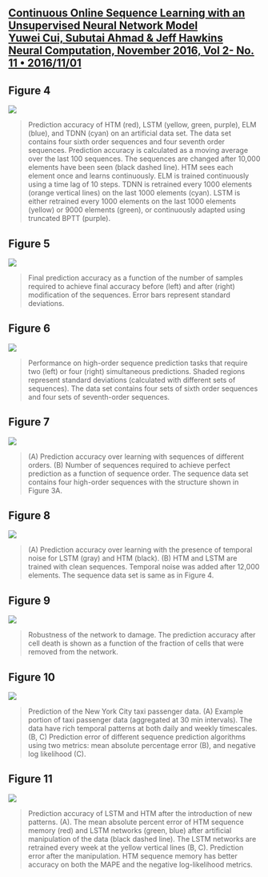 [Continuous Online Sequence Learning with an Unsupervised Neural Network Model <br> Yuwei Cui, Subutai Ahmad & Jeff Hawkins <br> Neural Computation, November 2016, Vol 2- No. 11 • 2016/11/01][8]
--------------------------------------------------------------------------------
## Figure 4
![](figure/figure4.png)
> Prediction accuracy of HTM (red), LSTM (yellow, green, purple), ELM
(blue), and TDNN (cyan) on an artificial data set. The data set contains four
sixth order sequences and four seventh order sequences. Prediction accuracy
is calculated as a moving average over the last 100 sequences. The sequences
are changed after 10,000 elements have been seen (black dashed line). HTM
sees each element once and learns continuously. ELM is trained continuously
using a time lag of 10 steps. TDNN is retrained every 1000 elements (orange
vertical lines) on the last 1000 elements (cyan). LSTM is either retrained every
1000 elements on the last 1000 elements (yellow) or 9000 elements (green), or
continuously adapted using truncated BPTT (purple).

## Figure 5
![](figure/figure5.png)
> Final prediction accuracy as a function of the number of samples
required to achieve final accuracy before (left) and after (right) modification of
the sequences. Error bars represent standard deviations.

## Figure 6
![](figure/figure6.png)
>  Performance on high-order sequence prediction tasks that require
two (left) or four (right) simultaneous predictions. Shaded regions represent
standard deviations (calculated with different sets of sequences). The data set
contains four sets of sixth order sequences and four sets of seventh-order sequences.


## Figure 7
![](figure/figure7.png)
> (A) Prediction accuracy over learning with sequences of different
orders. (B) Number of sequences required to achieve perfect prediction as a
function of sequence order. The sequence data set contains four high-order
sequences with the structure shown in Figure 3A.

## Figure 8
![](figure/figure8.png)
> (A) Prediction accuracy over learning with the presence of temporal
noise for LSTM (gray) and HTM (black). (B) HTM and LSTM are trained with
clean sequences. Temporal noise was added after 12,000 elements. The sequence
data set is same as in Figure 4.

## Figure 9
![](figure/figure9.png)
> Robustness of the network to damage. The prediction accuracy after
cell death is shown as a function of the fraction of cells that were removed
from the network.

## Figure 10
![](figure/figure10.png)
> Prediction of the New York City taxi passenger data. (A) Example
portion of taxi passenger data (aggregated at 30 min intervals). The data have
rich temporal patterns at both daily and weekly timescales. (B, C) Prediction
error of different sequence prediction algorithms using two metrics: mean
absolute percentage error (B), and negative log likelihood (C).


## Figure 11
![](figure/figure11.png)
> Prediction accuracy of LSTM and HTM after the introduction of
new patterns. (A). The mean absolute percent error of HTM sequence memory
(red) and LSTM networks (green, blue) after artificial manipulation of the data
(black dashed line). The LSTM networks are retrained every week at the yellow
vertical lines (B, C). Prediction error after the manipulation. HTM sequence
memory has better accuracy on both the MAPE and the negative log-likelihood
metrics.

[8]: http://www.mitpressjournals.org/doi/abs/10.1162/neco_a_00893#.wcej8ueri18
